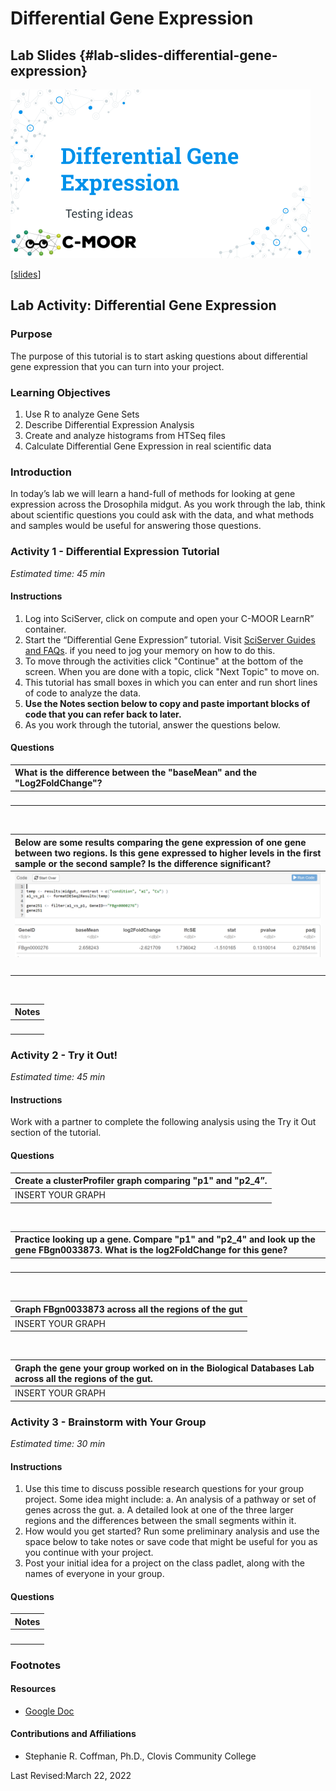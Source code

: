 # Differential Gene Expression

## Lab Slides {#lab-slides-differential-gene-expression}

<img src="differential-gene-expression_files/figure-html//1qVh8Rb52aB_Xq5WpKSOqLyB-GrLum-Y910gaITw5OVw_g35f391192_00.png" width="480" />

[[slides](https://docs.google.com/presentation/d/1qVh8Rb52aB_Xq5WpKSOqLyB-GrLum-Y910gaITw5OVw)]

## Lab Activity: Differential Gene Expression

### Purpose

The purpose of this tutorial is to start asking questions about differential gene expression that you can turn into your project.

### Learning Objectives

1. Use R to analyze Gene Sets
1. Describe Differential Expression Analysis
1. Create and analyze histograms from HTSeq files
1. Calculate Differential Gene Expression in real scientific data

### Introduction

In today’s lab we will learn a hand-full of methods for looking at gene expression across the Drosophila midgut. As you work through the lab, think about scientific questions you could ask with the data, and what methods and samples would be useful for answering those questions.

### Activity 1  - Differential Expression Tutorial

*Estimated time: 45 min*

#### Instructions

1. Log into SciServer, click on compute and open your C-MOOR LearnR” container.
1. Start the “Differential Gene Expression” tutorial. Visit [SciServer Guides and FAQs](https://help.c-moor.org/t/sciserver-guides-and-faqs/22). if you need to jog your memory on how to do this.
1. To move through the activities click "Continue" at the bottom of the screen. When you are done with a topic, click "Next Topic" to move on.
1. This tutorial has small boxes in which you can enter and run short lines of code to analyze the data.
1. **Use the Notes section below to copy and paste important blocks of code that you can refer back to later.**
1. As you work through the tutorial, answer the questions below.

#### Questions

| What is the difference between the "baseMean" and the "Log2FoldChange"? |
|:-|
| <br> |

<br>

| Below are some results comparing the gene expression of one gene between two regions. Is this gene expressed to higher levels in the first sample or the second sample? Is the difference significant? |
|:-|
| ![](resources/images/formatDESeq2Results.png) |
| <br> |

<br>

| Notes |
|:-|
| <br> |

### Activity 2 - Try it Out!

*Estimated time: 45 min*

#### Instructions

Work with a partner to complete the following analysis using the Try it Out section of the tutorial.

#### Questions

| Create a clusterProfiler graph comparing "p1" and "p2_4”. |
|:-|
| INSERT YOUR GRAPH  |

<br>

| Practice looking up a gene. Compare "p1" and "p2_4" and look up the gene FBgn0033873. What is the log2FoldChange for this gene? |
|:-|
| <br> |

<br>

| Graph FBgn0033873 across all the regions of the gut |
|:-|
| INSERT YOUR GRAPH |

<br>

| Graph the gene your group worked on in the Biological Databases Lab across all the regions of the gut. |
|:-|
| INSERT YOUR GRAPH  |

### Activity 3 - Brainstorm with Your Group

*Estimated time: 30 min*

#### Instructions

1. Use this time to discuss possible research questions for your group project. Some idea might include:
    a. An analysis of a pathway or set of genes across the gut.
    a. A detailed look at one of the three larger regions and the differences between the small segments within it.
1. How would you get started? Run some preliminary analysis and use the space below to take notes or save code that might be useful for you as you continue with your project.
1. Post your initial idea for a project on the class padlet, along with the names of everyone in your group.

#### Questions

| Notes |
|:-|
| <br> |

### Footnotes

#### Resources

- [Google Doc](https://docs.google.com/document/d/1szcQ9jDT-NzzOT_Xm80y4ulxkwkqC1ZX)

#### Contributions and Affiliations

- Stephanie R. Coffman, Ph.D., Clovis Community College

Last Revised:March 22, 2022
